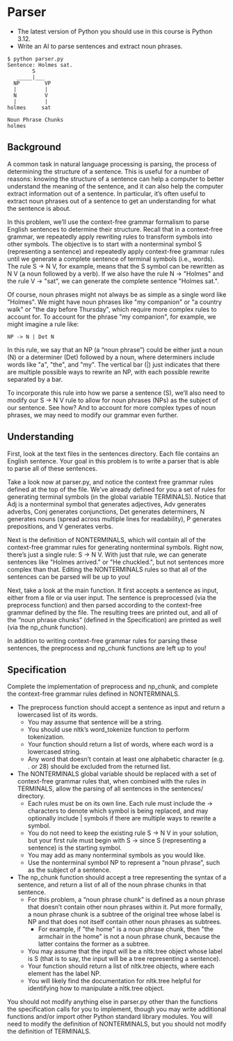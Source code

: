 # Parser
- The latest version of Python you should use in this course is Python 3.12.
- Write an AI to parse sentences and extract noun phrases.

```
$ python parser.py
Sentence: Holmes sat.
        S
   _____|___
  NP        VP
  |         |
  N         V
  |         |
holmes     sat

Noun Phrase Chunks
holmes
```

## Background
A common task in natural language processing is parsing, the process of determining the structure of a sentence. This is useful for a number of reasons: knowing the structure of a sentence can help a computer to better understand the meaning of the sentence, and it can also help the computer extract information out of a sentence. In particular, it’s often useful to extract noun phrases out of a sentence to get an understanding for what the sentence is about.

In this problem, we’ll use the context-free grammar formalism to parse English sentences to determine their structure. Recall that in a context-free grammar, we repeatedly apply rewriting rules to transform symbols into other symbols. The objective is to start with a nonterminal symbol S (representing a sentence) and repeatedly apply context-free grammar rules until we generate a complete sentence of terminal symbols (i.e., words). The rule S -> N V, for example, means that the S symbol can be rewritten as N V (a noun followed by a verb). If we also have the rule N -> "Holmes" and the rule V -> "sat", we can generate the complete sentence "Holmes sat.".

Of course, noun phrases might not always be as simple as a single word like "Holmes". We might have noun phrases like "my companion" or "a country walk" or "the day before Thursday", which require more complex rules to account for. To account for the phrase "my companion", for example, we might imagine a rule like:

```
NP -> N | Det N
```

In this rule, we say that an NP (a “noun phrase”) could be either just a noun (N) or a determiner (Det) followed by a noun, where determiners include words like "a", "the", and "my". The vertical bar (|) just indicates that there are multiple possible ways to rewrite an NP, with each possible rewrite separated by a bar.

To incorporate this rule into how we parse a sentence (S), we’ll also need to modify our S -> N V rule to allow for noun phrases (NPs) as the subject of our sentence. See how? And to account for more complex types of noun phrases, we may need to modify our grammar even further.

## Understanding
First, look at the text files in the sentences directory. Each file contains an English sentence. Your goal in this problem is to write a parser that is able to parse all of these sentences.

Take a look now at parser.py, and notice the context free grammar rules defined at the top of the file. We’ve already defined for you a set of rules for generating terminal symbols (in the global variable TERMINALS). Notice that Adj is a nonterminal symbol that generates adjectives, Adv generates adverbs, Conj generates conjunctions, Det generates determiners, N generates nouns (spread across multiple lines for readability), P generates prepositions, and V generates verbs.

Next is the definition of NONTERMINALS, which will contain all of the context-free grammar rules for generating nonterminal symbols. Right now, there’s just a single rule: S -> N V. With just that rule, we can generate sentences like "Holmes arrived." or "He chuckled.", but not sentences more complex than that. Editing the NONTERMINALS rules so that all of the sentences can be parsed will be up to you!

Next, take a look at the main function. It first accepts a sentence as input, either from a file or via user input. The sentence is preprocessed (via the preprocess function) and then parsed according to the context-free grammar defined by the file. The resulting trees are printed out, and all of the “noun phrase chunks” (defined in the Specification) are printed as well (via the np_chunk function).

In addition to writing context-free grammar rules for parsing these sentences, the preprocess and np_chunk functions are left up to you!

## Specification
Complete the implementation of preprocess and np_chunk, and complete the context-free grammar rules defined in NONTERMINALS.

- The preprocess function should accept a sentence as input and return a lowercased list of its words.
  - You may assume that sentence will be a string.
  - You should use nltk’s word_tokenize function to perform tokenization.
  - Your function should return a list of words, where each word is a lowercased string.
  - Any word that doesn’t contain at least one alphabetic character (e.g. . or 28) should be excluded from the returned list.
- The NONTERMINALS global variable should be replaced with a set of context-free grammar rules that, when combined with the rules in TERMINALS, allow the parsing of all sentences in the sentences/ directory.
  - Each rules must be on its own line. Each rule must include the -> characters to denote which symbol is being replaced, and may optionally include | symbols if there are multiple ways to rewrite a symbol.
  - You do not need to keep the existing rule S -> N V in your solution, but your first rule must begin with S -> since S (representing a sentence) is the starting symbol.
  - You may add as many nonterminal symbols as you would like.
  - Use the nonterminal symbol NP to represent a “noun phrase”, such as the subject of a sentence.
- The np_chunk function should accept a tree representing the syntax of a sentence, and return a list of all of the noun phrase chunks in that sentence.
  - For this problem, a “noun phrase chunk” is defined as a noun phrase that doesn’t contain other noun phrases within it. Put more formally, a noun phrase chunk is a subtree of the original tree whose label is NP and that does not itself contain other noun phrases as subtrees.
    - For example, if "the home" is a noun phrase chunk, then "the armchair in the home" is not a noun phrase chunk, because the latter contains the former as a subtree.
  - You may assume that the input will be a nltk.tree object whose label is S (that is to say, the input will be a tree representing a sentence).
  - Your function should return a list of nltk.tree objects, where each element has the label NP.
  - You will likely find the documentation for nltk.tree helpful for identifying how to manipulate a nltk.tree object.

You should not modify anything else in parser.py other than the functions the specification calls for you to implement, though you may write additional functions and/or import other Python standard library modules. You will need to modify the definition of NONTERMINALS, but you should not modify the definition of TERMINALS.
